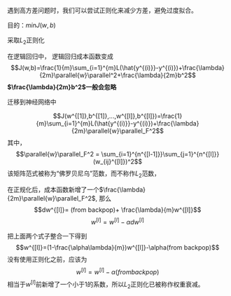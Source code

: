 遇到高方差问题时，我们可以尝试正则化来减少方差，避免过度拟合。

目的：$minJ(w,b)$

采取$L_2$正则化

在逻辑回归中，
逻辑回归成本函数变成
$$J(w,b)=\frac{1}{m}\sum_{i=1}^{m}L(\hat{y^{(i)}}-y^{(i)})+\frac{\lambda}{2m}\parallel{w}\parallel^2+\frac{\lambda}{2m}b^2$$
**$\frac{\lambda}{2m}b^2$一般会忽略**

迁移到神经网络中

$$J(w^{[1]},b^{[1]},...,w^{[l]},b^{[l]})=\frac{1}{m}\sum_{i=1}^{m}L(\hat{y^{(i)}}-y^{(i)})+\frac{\lambda}{2m}\parallel{w}\parallel_F^2$$
其中，$$\parallel{w}\parallel_F^2 = \sum_{i=1}^{n^{[l-1]}}\sum_{j=1}^{n^{[l]}}(w_{ij}^{[l]})^2$$
该矩阵范式被称为“佛罗贝尼乌”范数，而不称作$L_2$范数，

在正规化后，成本函数新增了一个$\frac{\lambda}{2m}\parallel{w}\parallel_F^2$,
那么
$$dw^{[l]}= (from backpop)+ \frac{\lambda}{m}w^{[l]}$$
$$w^{[l]}=w^{[l]}-\alpha{dw^{[l]}}$$

把上面两个式子整合一下得到
$$w^{[l]}=(1-\frac{\alpha\lambda}{m})w^{[l]}-\alpha(from backpop)$$
没有使用正则化之前，应该为
$$w^{[l]}=w^{[l]}-\alpha(from backpop)$$
相当于$w^{[l]}$前新增了一个小于1的系数，所以$L_2$正则化已被称作权重衰减。

